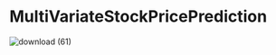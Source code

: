 # MultiVariateStockPricePrediction

![download (61)](https://user-images.githubusercontent.com/20074508/137643828-16cbcda5-7fde-4749-8bc9-ee7d2f2cbbbf.png)
